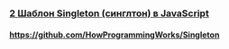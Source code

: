 ### [2 Шаблон Singleton (синглтон) в  JavaScript](https://www.youtube.com/watch?v=qdJ5yikZnfE)

#### https://github.com/HowProgrammingWorks/Singleton

